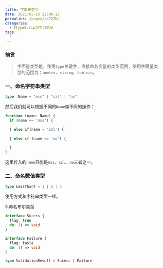 ```yaml
---
title: 字面量类型
date: 2021-05-16 22:06:13
permalink: /pages/ac727b/
categories:
  - 《TypeScript》学习笔记
tags:
  - 
---
```

### 前言

> 字面量类型是，使用`type`关键字，直接命名变量的类型范围，使用字面量类型的范围为：`number`、`string`、`boolean`。

### 一、命名字符串类型

```typescript
type  Name = "mss" | "szl" | "no"
```

然后我们就可以根据不同的`Name`做不同的操作：

```typescript
function (name: Name) {
  if (name == 'mss') {
    
  } else if(name = 'szl') {
    
  } else if (name == 'no') {
    
  }
}
```

这里传入的`name`只能是`mss`、`szl`、`no`三者之一。

### 二、命名数值类型

```typescript
type LessThan4 = 1 | 2 | 3
```

使用方式和字符串类型一样。

3.命名布尔类型

```typescript
interface Sucess {
  flag: true
  do: () => void
}

interface Failure {
  flag: fasle
  do: () => void
}

type ValidationResult = Sucess | Failure
```
